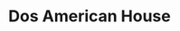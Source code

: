 ---
title: "Dos American House"
url: /san-isidro-de-el-general/dos-american-house/
shop: muebles
---